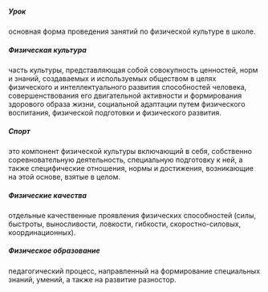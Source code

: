 ##### Урок 
 основная форма проведения занятий по физической культуре в школе. 
##### Физическая культура
 часть культуры, представляющая собой совокупность ценностей, норм и знаний, создаваемых и используемых обществом в целях физического и интеллектуального развития способностей человека, совершенствования его двигательной активности и формирования здорового образа жизни, социальной адаптации путем физического воспитания, физической подготовки и физического развития.   
##### Спорт
это компонент физической культуры включающий в себя, собственно соревновательную деятельность, специальную подготовку к ней, а также специфические отношения, нормы и достижения, возникающие на этой основе, взятые в целом.
##### Физические качества
 отдельные качественные проявления физических способностей (силы, быстроты, выносливости, ловкости, гибкости, скоростно-силовых, координационных).
 ##### Физическое образование 
 педагогический процесс, направленный на формирование специальных знаний, умений, а также на развитие разностор.
